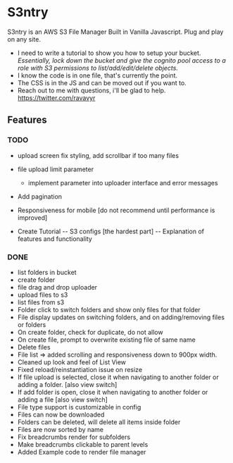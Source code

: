 # S3ntry
S3ntry is an AWS S3 File Manager Built in Vanilla Javascript. Plug and play on any site. 

- I need to write a tutorial to show you how to setup your bucket. 
*Essentially, lock down the bucket and give the cognito pool access to a role with S3 permissions to list/add/edit/delete objects.*
- I know the code is in one file, that's currently the point.
- The CSS is in the JS and can be moved out if you want to.
- Reach out to me with questions, i'll be glad to help. https://twitter.com/ravavyr

## Features

### TODO 
   - upload screen fix styling, add scrollbar if too many files
   - file upload limit parameter
      - implement parameter into uploader interface and error messages          
   - Add pagination
   - Responsiveness for mobile [do not recommend until performance is improved]
      
   - Create Tutorial
   -- S3 configs [the hardest part]
   -- Explanation of features and functionality

### DONE
   - list folders in bucket
   - create folder
   - file drag and drop uploader
   - upload files to s3
   - list files from s3
   - Folder click to switch folders and show only files for that folder
   - File display updates on switching folders, and on adding/removing files or folders
   - On create folder, check for duplicate, do not allow
   - On create file, prompt to overwrite existing file of same name
   - Delete files
   - File list => added scrolling and responsiveness down to 900px width.
   - Cleaned up look and feel of List View
   - Fixed reload/reinstantiation issue on resize
   - If file upload is selected, close it when navigating to another folder or adding a folder. [also view switch]
   - If add folder is open, close it when navigating to another folder or adding a file [also view switch]
   - File type support is customizable in config
   - Files can now be downloaded
   - Folders can be deleted, will delete all items inside folder
   - Files are now sorted by name
   - Fix breadcrumbs render for subfolders
   - Make breadcrumbs clickable to parent levels
   - Added Example code to render file manager 
